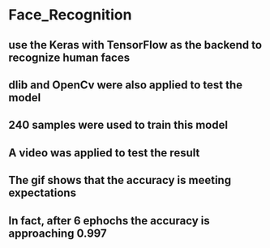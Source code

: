 # Face_Recognition
## use the Keras with TensorFlow as the backend to recognize human faces
## dlib and OpenCv were also applied to test the model
## 240 samples were used to train this model
## A video was applied to test the result
## The gif shows that the accuracy is meeting expectations
## In fact, after 6 ephochs the accuracy is approaching 0.997
